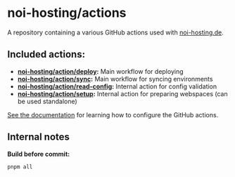 noi-hosting/actions
===================

A repository containing a various GitHub actions used with [noi-hosting.de](https://noi-hosting.de).

Included actions:
-----------------

- **[noi-hosting/action/deploy](./deploy/action.yml):** Main workflow for deploying
- **[noi-hosting/action/sync](./sync/action.yml):** Main workflow for syncing environments
- **[noi-hosting/action/read-config](./read-config/action.yml):** Internal action for config validation
- **[noi-hosting/action/setup](./read-config/setup.yml):** Internal action for preparing webspaces (can be used standalone)

[See the documentation](https://docs.noi-hosting.de) for learning how to configure the GitHub actions. 


Internal notes
--------------

**Build before commit:**

```bash
pnpm all
```

